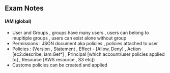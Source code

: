 ## Exam Notes

#### IAM (global)
- User and Groups , groups have many users ,  users can belong to mupltiple groups , users can exist alone without group
- Permissions : JSON document aka policies , policies attached to user
- Policies : (Version , Statement , Effect - [Allow, Deny] , Action [ec2:describe, iam:Get*] , Principal [which account/user policies applied to] ,  Resource [AWS resource , S3 etc])
- Custome policies can be created and applied
